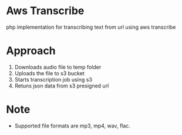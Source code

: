 # Aws Transcribe
php implementation for transcribing text from url using aws transcribe

# Approach
1) Downloads audio file to temp folder
2) Uploads the file to s3 bucket
3) Starts transcription job using s3
4) Retuns json data from s3 presigned url

# Note
* Supported file formats are mp3, mp4, wav, flac.
